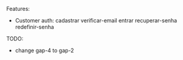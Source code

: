 Features:
  - Customer auth:
    cadastrar
    verificar-email
    entrar
    recuperar-senha
    redefinir-senha

TODO:
  - change gap-4 to gap-2